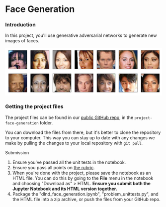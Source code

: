 # Face Generation

### Introduction
In this project, you'll use generative adversarial networks to generate new images of faces.

<img src="processed-face-data.png">

### Getting the project files
The project files can be found in our [public GitHub repo](https://github.com/udacity/deep-learning-v2-pytorch/tree/master/), in the ```project-face-generation``` folder.

You can download the files from there, but it's better to clone the repository to your computer. This way you can stay up to date with any changes we make by pulling the changes to your local repository with ```git pull```.

Submission
1. Ensure you've passed all the unit tests in the notebook.
2. Ensure you pass all points on [the rubric](https://review.udacity.com/#!/rubrics/2261/view).
3. When you're done with the project, please save the notebook as an HTML file. You can do this by going to the **File** menu in the notebook and choosing "Download as" > HTML. **Ensure you submit both the Jupyter Notebook and its HTML version together.**
4. Package the "dlnd_face_generation.ipynb", "problem_unittests.py", and the HTML file into a zip archive, or push the files from your GitHub repo.
